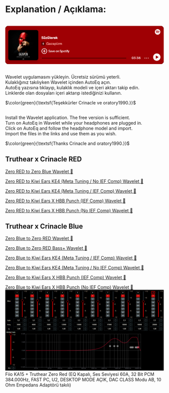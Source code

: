 # Explanation / Açıklama:
<br>
<a href="https://open.spotify.com/track/4c8GowvkAkbzC4RqdH0SQV"><img src="https://raw.githubusercontent.com/ny4rlk0/Truthear-x-Crinacle-Zero/main/spotify.png" alt="Spotify Süzülerek - Gazapizm" style=""></a>
<br>

##
Wavelet uygulamasını yükleyin. Ücretsiz sürümü yeterli.<br>
Kulaklığınız takılıyken Wavelet içinden AutoEq açın.<br>
AutoEq yazısına tıklayıp, kulaklık modeli ve içeri aktarı takip edin.<br>
Linklerde olan dosyaları içeri aktarıp istediğinizi kullanın.<br>

$\color{green}{\textsf{Teşekkürler Crinacle ve oratory1990.}}$ <br>

##
Install the Wavelet application. The free version is sufficient.<br>
Turn on AutoEq in Wavelet while your headphones are plugged in.<br>
Click on AutoEq and follow the headphone model and import.<br>
Import the files in the links and use them as you wish.<br>

$\color{green}{\textsf{Thanks Crinacle and oratory1990.}}$ <br>

## Truthear x Crinacle RED
<a href="https://github.com/ny4rlk0/Truthear-x-Crinacle-Zero/releases/download/release/Truthear.x.Crinacle.Zero.RED.to.Zero.Blue.Wavelet.GraphicEq.txt">Zero RED to Zero Blue Wavelet 💾</a><br>
<!--<a href="https://github.com/ny4rlk0/Truthear-x-Crinacle-Zero/releases/download/release/Truthear.x.Crinacle.Zero.RED.to.Zero.Blue.EqualizerAPO.ParametricEq.txt">Zero RED to Zero Blue EqualizerAPO ParametricEQ 💾</a><br>-->
<!--<a href="https://github.com/ny4rlk0/Truthear-x-Crinacle-Zero/releases/download/release/Truthear.x.Crinacle.Zero.RED.to.Zero.Blue.EqualizerAPO.GraphicEq.txt">Zero RED to Zero Blue EqualizerAPO GraphicEQ 💾</a><br>-->

<!--<a href="https://github.com/ny4rlk0/Truthear-x-Crinacle-Zero/releases/download/release/Truthear.Zero.Red.to.Kiwi.Ears.KE4.Meta.Tuning.EqualizerAPO.Filters.txt">Zero RED to Kiwi Ears KE4 (Meta Tuning / No IEF Comp) EqualizerAPO GraphicEQ 💾</a><br>-->
<a href="https://github.com/ny4rlk0/Truthear-x-Crinacle-Zero/releases/download/release/Truthear.Zero.Red.to.Kiwi.Ears.KE4.Meta.Tuning.Wavelet.Graphic.Filters.txt">Zero RED to Kiwi Ears KE4 (Meta Tuning / No IEF Comp) Wavelet 💾</a><br>
<!--<a href="https://github.com/ny4rlk0/Truthear-x-Crinacle-Zero/releases/download/release/Truthear.Zero.Red.to.Kiwi.Ears.KE4.Meta.Tuning.IEF.Comp.EqualizerAPO.Filters.txt">Zero RED to Kiwi Ears KE4 (Meta Tuning / IEF Comp) EqualizerAPO GraphicEQ 💾</a><br>-->
<a href="https://github.com/ny4rlk0/Truthear-x-Crinacle-Zero/releases/download/release/Truthear.Zero.Red.to.Kiwi.Ears.KE4.Meta.Tuning.IEF.Comp.Wavelet.Graphic.Filters.txt">Zero RED to Kiwi Ears KE4 (Meta Tuning / IEF Comp) Wavelet 💾</a><br>
<!--<a href="https://github.com/ny4rlk0/Truthear-x-Crinacle-Zero/releases/download/release/TruthEar.X.Crinacle.ZERO.RED.to.Kiwi.Ears.X.HBB.Punch.IEF.Comp.EqualizerAPO.Filters.txt">Zero RED to Kiwi Ears X HBB Punch (IEF Comp) EqualizerAPO GraphicEQ 💾</a><br>-->
<a href="https://github.com/ny4rlk0/Truthear-x-Crinacle-Zero/releases/download/release/TruthEar.X.Crinacle.ZERO.RED.to.Kiwi.Ears.X.HBB.Punch.IEF.Comp.Wavelet.Graphic.Filters.txt">Zero RED to Kiwi Ears X HBB Punch (IEF Comp) Wavelet 💾</a><br>
<!--<a href="https://github.com/ny4rlk0/Truthear-x-Crinacle-Zero/releases/download/release/TruthEar.X.Crinacle.ZERO.RED.to.Kiwi.Ears.X.HBB.Punch.No.IEF.Comp.EqualizerAPO.Filters.txt">Zero RED to Kiwi Ears X HBB Punch (No IEF Comp) EqualizerAPO GraphicEQ 💾</a><br>-->
<a href="https://github.com/ny4rlk0/Truthear-x-Crinacle-Zero/releases/download/release/TruthEar.X.Crinacle.ZERO.RED.to.Kiwi.Ears.X.HBB.Punch.No.IEF.Comp.Wavelet.Graphic.Filters.txt">Zero RED to Kiwi Ears X HBB Punch (No IEF Comp) Wavelet 💾</a><br>

## Truthear x Crinacle Blue
<a href="https://github.com/ny4rlk0/Truthear-x-Crinacle-Zero/releases/download/release/Truthear.x.Crinacle.Zero.Blue.to.Zero.RED.Wavelet.GraphicEq.txt">Zero Blue to Zero RED Wavelet 💾</a><br>
<!--<a href="https://github.com/ny4rlk0/Truthear-x-Crinacle-Zero/releases/download/release/Truthear.x.Crinacle.Zero.Blue.to.Zero.RED.EqualizerAPO.ParametricEq.txt">Zero Blue to Zero RED EqualizerAPO ParametricEQ 💾</a><br>
<a href="https://github.com/ny4rlk0/Truthear-x-Crinacle-Zero/releases/download/release/Truthear.x.Crinacle.Zero.Blue.to.Zero.RED.EqualizerAPO.GraphicEq.txt">Zero Blue to Zero RED EqualizerAPO GraphicEQ 💾</a><br>-->
<a href="https://github.com/ny4rlk0/Truthear-x-Crinacle-Zero/releases/download/release/Truthear.x.Crinacle.Zero.Blue.to.Zero.RED.Bass+.Wavelet.GraphicEq.txt">Zero Blue to Zero RED Bass+ Wavelet 💾</a><br>
<!--<a href="https://github.com/ny4rlk0/Truthear-x-Crinacle-Zero/releases/download/release/Truthear.x.Crinacle.Zero.Blue.to.Zero.RED.Bass+.EqualizerAPO.ParametricEq.txt">Zero Blue to Zero RED Bass+ EqualizerAPO ParametricEQ 💾</a><br>
<a href="https://github.com/ny4rlk0/Truthear-x-Crinacle-Zero/releases/download/release/Truthear.x.Crinacle.Zero.Blue.to.Zero.RED.Bass+.EqualizerAPO.GraphicEq.txt">Zero Blue to Zero RED Bass+ EqualizerAPO GraphicEQ 💾</a><br>-->

<!--<a href="https://github.com/ny4rlk0/Truthear-x-Crinacle-Zero/releases/download/release/Truthear.Zero.Blue.to.Kiwi.Ears.KE4.Meta.Tuning.IEF.Comp.EqualizerAPO.Filters.txt">Zero Blue to Kiwi Ears KE4 (Meta Tuning / IEF Comp) EqualizerAPO GraphicEQ 💾</a><br>-->
<a href="https://github.com/ny4rlk0/Truthear-x-Crinacle-Zero/releases/download/release/Truthear.Zero.Blue.to.Kiwi.Ears.KE4.Meta.Tuning.IEF.Comp.Wavelet.Graphic.Filters.txt">Zero Blue to Kiwi Ears KE4 (Meta Tuning / IEF Comp) Wavelet 💾</a><br>
<!--<a href="https://github.com/ny4rlk0/Truthear-x-Crinacle-Zero/releases/download/release/Truthear.Zero.Blue.to.Kiwi.Ears.KE4.Meta.Tuning.No.IEF.Comp.EqualizerAPO.Filters.txt">Zero Blue to Kiwi Ears KE4 (Meta Tuning / No IEF Comp) EqualizerAPO GraphicEQ 💾</a><br>-->
<a href="https://github.com/ny4rlk0/Truthear-x-Crinacle-Zero/releases/download/release/Truthear.Zero.Blue.to.Kiwi.Ears.KE4.Meta.Tuning.No.IEF.Comp.Wavelet.Graphic.Filters.txt">Zero Blue to Kiwi Ears KE4 (Meta Tuning / No IEF Comp) Wavelet 💾</a><br>
<!--<a href="https://github.com/ny4rlk0/Truthear-x-Crinacle-Zero/releases/download/release/TruthEar.X.Crinacle.ZERO.Blue.to.Kiwi.Ears.X.HBB.Punch.IEF.Comp.EqualizerAPO.Filters.txt">Zero Blue to Kiwi Ears X HBB Punch (IEF Comp) EqualizerAPO GraphicEQ 💾</a><br>-->
<a href="https://github.com/ny4rlk0/Truthear-x-Crinacle-Zero/releases/download/release/TruthEar.X.Crinacle.ZERO.Blue.to.Kiwi.Ears.X.HBB.Punch.IEF.Comp.Wavelet.Graphic.Filters.txt">Zero Blue to Kiwi Ears X HBB Punch (IEF Comp) Wavelet 💾</a><br>
<!--<a href="https://github.com/ny4rlk0/Truthear-x-Crinacle-Zero/releases/download/release/TruthEar.X.Crinacle.ZERO.Blue.to.Kiwi.Ears.X.HBB.Punch.No.IEF.Comp.EqualizerAPO.Filters.txt">Zero Blue to Kiwi Ears X HBB Punch (No IEF Comp) EqualizerAPO GraphicEQ 💾</a><br>-->
<a href="https://github.com/ny4rlk0/Truthear-x-Crinacle-Zero/releases/download/release/TruthEar.X.Crinacle.ZERO.Blue.to.Kiwi.Ears.X.HBB.Punch.No.IEF.Comp.Wavelet.Graphic.Filters.txt">Zero Blue to Kiwi Ears X HBB Punch (No IEF Comp) Wavelet 💾</a><br>
<a href="https://raw.githubusercontent.com/ny4rlk0/Truthear-x-Crinacle-Zero/refs/heads/main/Fiio%20KA15%20-%20Thurthear%20x%20Zero%20Red%20%2B%2010%20Ohm%20Bass%20Adapter.png"><img src="https://raw.githubusercontent.com/ny4rlk0/Truthear-x-Crinacle-Zero/refs/heads/main/Fiio%20KA15%20-%20Thurthear%20x%20Zero%20Red%20%2B%2010%20Ohm%20Bass%20Adapter.png" alt="Fiio KA15" style=""></a>
<br>
Fiio KA15 + Truthear Zero Red (EQ Kapalı, Ses Seviyesi 60A, 32 Bit PCM 384.000Hz, FAST PC, U2, DESKTOP MODE AÇIK, DAC CLASS Modu AB, 10 Ohm Empedans Adaptörü takılı)

